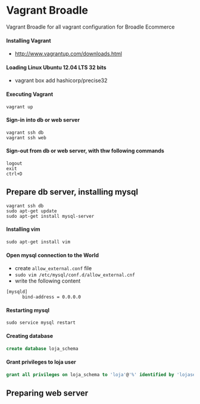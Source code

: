 # Vagrant Broadle
Vagrant Broadle for all vagrant configuration for Broadle Ecommerce


#### Installing Vagrant
* http://www.vagrantup.com/downloads.html

#### Loading Linux Ubuntu 12.04 LTS 32 bits
* vagrant box add hashicorp/precise32

#### Executing Vagrant
``` 
vagrant up
```

#### Sign-in into db or web server
``` 
vagrant ssh db
vagrant ssh web
``` 

#### Sign-out from db or web server, with thw following commands
```
logout
exit
ctrl+D
```

Prepare db server, installing mysql
----------------------------------------
```
vagrant ssh db
sudo apt-get update
sudo apt-get install mysql-server
```

#### Installing vim
```
sudo apt-get install vim
```

#### Open mysql connection to the World 
* create `allow_external.conf` file
* `sudo vim /etc/mysql/conf.d/allow_external.cnf`
* write the following content

```
[mysqld]
      bind-address = 0.0.0.0
```

#### Restarting mysql
```
sudo service mysql restart
```

#### Creating database
```sql
create database loja_schema
```

#### Grant privileges to loja user
```sql
grant all privileges on loja_schema to 'loja'@'%' identified by 'lojasecret';
```

Preparing web server
--------------------


